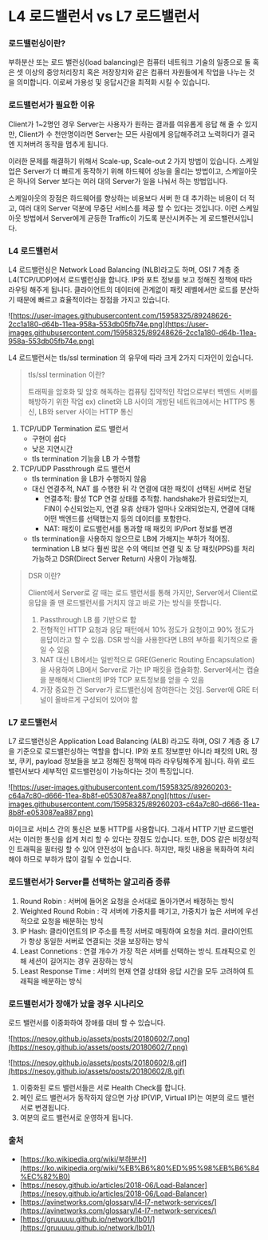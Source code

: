 # L4 로드밸런서 vs L7 로드밸런서

### 로드밸런싱이란?

부하분산 또는 로드 밸런싱(load balancing)은 컴퓨터 네트워크 기술의 일종으로 둘 혹은 셋 이상의 중앙처리장치 혹은 저장장치와 같은 컴퓨터 자원들에게 작업을 나누는 것을 의미합니다. 이로써 가용성 및 응답시간을 최적화 시킬 수 있습니다.

### 로드밸런서가 필요한 이유

Client가 1~2명인 경우 Server는 사용자가 원하는 결과를 여유롭게 응답 해 줄 수 있지만, Client가 수 천만명이라면 Server는 모든 사람에게 응답해주려고 노력하다가 결국엔 지쳐버려 동작을 멈추게 됩니다.

이러한 문제를 해결하기 위해서 Scale-up, Scale-out 2 가지 방법이 있습니다. 스케일업은 Server가 더 빠르게 동작하기 위해 하드웨어 성능을 올리는 방법이고, 스케일아웃은 하나의 Server 보다는 여러 대의 Server가 일을 나눠서 하는 방법입니다.

스케일아웃의 장점은 하드웨어를 향상하는 비용보다 서버 한 대 추가하는 비용이 더 적고, 여러 대의 Server 덕분에 무중단 서비스를 제공 할 수 있다는 것입니다. 이런 스케일아웃 방법에서 Server에게 균등한 Traffic이 가도록 분산시켜주는 게 로드밸런서입니다.

### L4 로드밸런서

L4 로드밸런싱은 Network Load Balancing (NLB)라고도 하며, OSI 7 계층 중 L4(TCP/UDP)에서 로드밸런싱을 합니다. IP와 포트 정보를 보고 정해진 정책에 따라 라우팅 해주게 됩니다. 클라이언트의 데이터에 관계없이 패킷 레벨에서만 로드를 분산하기 때문에 빠르고 효율적이라는 장점을 가지고 있습니다.

![https://user-images.githubusercontent.com/15958325/89248626-2cc1a180-d64b-11ea-958a-553db05fb74e.png](https://user-images.githubusercontent.com/15958325/89248626-2cc1a180-d64b-11ea-958a-553db05fb74e.png)

L4 로드밸런서는 tls/ssl termination 의 유무에 따라 크게 2가지 디자인이 있습니다.


> tls/ssl termination 이란?
> 
> 트래픽을 암호화 및 암호 해독하는 컴퓨팅 집약적인 작업으로부터 
> 백엔드 서버를 해방하기 위한 작업 ex) clinet와 LB 사이의 개방된 네트워크에서는 HTTPS 통신, LB와 server 사이는 HTTP 통신


1. TCP/UDP Termination 로드 밸런서
    - 구현이 쉽다
    - 낮은 지연시간
    - tls termination 기능을 LB 가 수행함
2. TCP/UDP Passthrough 로드 밸런서
    - tls termination 을 LB가 수행하지 않음
    - 대신 연결추적, NAT 를 수행한 뒤 각 연결에 대한 패킷이 선택된 서버로 전달
        - 연결추적: 활성 TCP 연결 상태를 추적함. handshake가 완료되었는지, FIN이 수신되었는지, 연결 유휴 상태가 얼마나 오래되었는지, 연결에 대해 어떤 백엔드를 선택했는지 등의 데이터를 포함한다.
        - NAT: 패킷이 로드밸런서를 통과할 때 패킷의 IP/Port 정보를 변경
    - tls termination을 사용하지 않으므로 LB에 가해지는 부하가 적어짐. termination LB 보다 훨씬 많은 수의 액티브 연결 및 초 당 패킷(PPS)를 처리 가능하고 DSR(Direct Server Return) 사용이 가능해짐.


> DSR 이란?
> 
> Client에서 Server로 갈 때는 로드 밸런서를 통해 가지만, Server에서 Client로 응답을 줄 땐 로드밸런서를 거치지 않고 바로 가는 방식을 뜻합니다.
>
> 1. Passthrough LB 를 기반으로 함
> 2. 전형적인 HTTP 요청과 응답 패턴에서 10% 정도가 요청이고 90% 정도가 응답이라고 할 수 있음. DSR 방식을 사용한다면 LB의 부하를 획기적으로 줄일 수 있음
> 3. NAT 대신 LB에서는 일반적으로 GRE(Generic Routing Encapsulation)을 사용하여 LB에서 Server로 가는 IP 패킷을 캡슐화함. Server에서는 캡슐을 분해해서 Client의 IP와 TCP 포트정보를 얻을 수 있음
> 4. 가장 중요한 건 Server가 로드밸런싱에 참여한다는 것임. Server에 GRE 터널이 올바르게 구성되어 있어야 함


### L7 로드밸런서

L7 로드밸런싱은 Application Load Balancing (ALB) 라고도 하며, OSI 7 계층 중 L7을 기준으로 로드밸런싱하는 역할을 합니다. IP와 포트 정보뿐만 아니라 패킷의 URL 정보, 쿠키, payload 정보들을 보고 정해진 정책에 따라 라우팅해주게 됩니다. 하위 로드밸런서보다 세부적인 로드밸런싱이 가능하다는 것이 특징입니다.

![https://user-images.githubusercontent.com/15958325/89260203-c64a7c80-d666-11ea-8b8f-e053087ea887.png](https://user-images.githubusercontent.com/15958325/89260203-c64a7c80-d666-11ea-8b8f-e053087ea887.png)

마이크로 서비스 간의 통신은 보통 HTTP를 사용합니다. 그래서 HTTP 기반 로드밸런서는 이러한 통신을 쉽게 처리 할 수 있다는 장점도 있습니다. 또한, DOS 같은 비정상적인 트래픽을 필터링 할 수 있어 안전성이 높습니다. 하지만, 패킷 내용을 복화하여 처리해야 하므로 부하가 많이 걸릴 수 있습니다.

### 로드밸런서가 Server를 선택하는 알고리즘 종류

1. Round Robin : 서버에 들어온 요청을 순서대로 돌아가면서 배정하는 방식
2. Weighted Round Robin : 각 서버에 가중치를 매기고, 가중치가 높은 서버에 우선적으로 요청을 배분하는 방식
3. IP Hash: 클라이언트의 IP 주소를 특정 서버로 매핑하여 요청을 처리. 클라이언트가 항상 동일한 서버로 연결되는 것을 보장하는 방식
4. Least Connetions : 연결 개수가 가장 적은 서버를 선택하는 방식. 트래픽으로 인해 세션이 길어지는 경우 권장하는 방식
5. Least Response Time : 서버의 현재 연결 상태와 응답 시간을 모두 고려하여 트래픽을 배분하는 방식

### 로드밸런서가 장애가 났을 경우 시나리오

로드 밸런서를 이중화하여 장애를 대비 할 수 있습니다.

![https://nesoy.github.io/assets/posts/20180602/7.png](https://nesoy.github.io/assets/posts/20180602/7.png)

![https://nesoy.github.io/assets/posts/20180602/8.gif](https://nesoy.github.io/assets/posts/20180602/8.gif)

1. 이중화된 로드 밸런서들은 서로 Health Check를 합니다. 
2. 메인 로드 밸런서가 동작하지 않으면 가상 IP(VIP, Virtual IP)는 여분의 로드 밸런서로 변경됩니다. 
3. 여분의 로드 밸런서로 운영하게 됩니다. 

### 출처

- [https://ko.wikipedia.org/wiki/부하분산](https://ko.wikipedia.org/wiki/%EB%B6%80%ED%95%98%EB%B6%84%EC%82%B0)
- [https://nesoy.github.io/articles/2018-06/Load-Balancer](https://nesoy.github.io/articles/2018-06/Load-Balancer)
- [https://avinetworks.com/glossary/l4-l7-network-services/](https://avinetworks.com/glossary/l4-l7-network-services/)
- [https://gruuuuu.github.io/network/lb01/](https://gruuuuu.github.io/network/lb01/)
